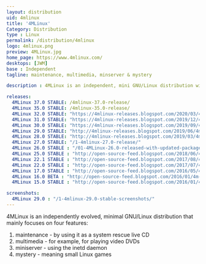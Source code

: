 ```yaml
---
layout: distribution
uid: 4mlinux
title: '4MLinux'
Category: Distribution
type : Linux
permalink: /distribution/4mlinux
logo: 4mlinux.png
preview: 4MLinux.jpg
home_page: https://www.4mlinux.com/
desktops: [JWM]
base : Independent
tagline: maintenance, multimedia, minserver & mystery

description : 4MLinux is an independent, mini GNU/Linux distribution with main focus on maintenance, multimedia, minserver & mystery. Stories and updates on 4MLinux

releases:
  4MLinux 37.0 STABLE: /4mlinux-37.0-release/
  4MLinux 35.0 STABLE: /4mlinux-35.0-release/
  4MLinux 32.0 STABLE: "https://4mlinux-releases.blogspot.com/2020/03/4mlinux-320-stable-released.html"
  4MLinux 31.0 STABLE: "https://4mlinux-releases.blogspot.com/2019/12/4mlinux-310-stable-released.html"
  4MLinux 30.0 STABLE: "https://4mlinux-releases.blogspot.com/2019/09/4mlinux-300-stable-released.html"
  4MLinux 29.0 STABLE: "http://4mlinux-releases.blogspot.com/2019/06/4mlinux-290-stable-released.html"
  4MLinux 28.0 STABLE: "http://4mlinux-releases.blogspot.com/2019/03/4mlinux-280-stable-released.html"
  4MLinux 27.0 STABLE: "/1-4mlinux-27.0-release/"
  4MLinux 26.0 STABLE : "/01-4MLinux-26.0-released-with-updated-packages-and-features/"
  4MLinux 25.0 STABLE : "http://open-source-feed.blogspot.com/2018/06/4mlinux-250-stable-release-is-available.html"
  4MLinux 22.1 STABLE : "http://open-source-feed.blogspot.com/2017/08/4mlinux-221-stable-released-with-better.html"
  4MLinux 22.0 STABLE : "http://open-source-feed.blogspot.com/2017/07/4mlinux-220-stable-released-with.html"
  4MLinux 17.0 STABLE : "http://open-source-feed.blogspot.com/2016/05/4mlinux-170-stable-released.html"
  4MLinux 16.0 BETA : "http://open-source-feed.blogspot.com/2016/01/4m-linux-160-beta-released.html"
  4MLinux 15.0 STABLE : "http://open-source-feed.blogspot.com/2016/01/4mlinux-150-stable-released.html"

screenshots:
  4MLinux 29.0 : "/1-4mlinux-29.0-stable-screenshots/"
---
```


4MLinux is an independently evolved, minimal GNU/Linux distribution that mainly focuses on four features:
1. maintenance - by using it as a system rescue live CD
2. multimedia - for example, for playing video DVDs
3. miniserver - using the inetd daemon
4. mystery - meaning small Linux games
